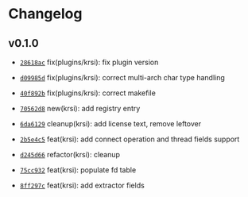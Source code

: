 # Changelog

## v0.1.0

* [`28618ac`](https://github.com/falcosecurity/plugins/commit/28618ac) fix(plugins/krsi): fix plugin version

* [`d09985d`](https://github.com/falcosecurity/plugins/commit/d09985d) fix(plugins/krsi): correct multi-arch char type handling

* [`40f892b`](https://github.com/falcosecurity/plugins/commit/40f892b) fix(plugins/krsi): correct makefile

* [`70562d8`](https://github.com/falcosecurity/plugins/commit/70562d8) new(krsi): add registry entry

* [`6da6129`](https://github.com/falcosecurity/plugins/commit/6da6129) cleanup(krsi): add license text, remove leftover

* [`2b5e4c5`](https://github.com/falcosecurity/plugins/commit/2b5e4c5) feat(krsi): add connect operation and thread fields support

* [`d245d66`](https://github.com/falcosecurity/plugins/commit/d245d66) refactor(krsi): cleanup

* [`75cc932`](https://github.com/falcosecurity/plugins/commit/75cc932) feat(krsi): populate fd table

* [`8ff297c`](https://github.com/falcosecurity/plugins/commit/8ff297c) feat(krsi): add extractor fields


